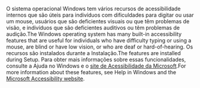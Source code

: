 <span data-ttu-id="cd1d6-101">O sistema operacional Windows tem vários recursos de acessibilidade internos que são úteis para indivíduos com dificuldades para digitar ou usar um mouse, usuários que são deficientes visuais ou que têm problemas de visão, e indivíduos que são deficientes auditivos ou têm problemas de audição.</span><span class="sxs-lookup"><span data-stu-id="cd1d6-101">The Windows operating system has many built-in accessibility features that are useful for individuals who have difficulty typing or using a mouse, are blind or have low vision, or who are deaf or hard-of-hearing.</span></span> <span data-ttu-id="cd1d6-102">Os recursos são instalados durante a Instalação.</span><span class="sxs-lookup"><span data-stu-id="cd1d6-102">The features are installed during Setup.</span></span> <span data-ttu-id="cd1d6-103">Para obter mais informações sobre essas funcionalidades, consulte a Ajuda no Windows e o [site de Acessibilidade da Microsoft](http://go.microsoft.com/fwlink/?LinkId=8431).</span><span class="sxs-lookup"><span data-stu-id="cd1d6-103">For more information about these features, see Help in Windows and the [Microsoft Accessibility website](http://go.microsoft.com/fwlink/?LinkId=8431).</span></span>